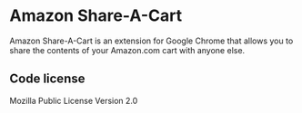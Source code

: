 # Amazon Share-A-Cart

Amazon Share-A-Cart is an extension for Google Chrome that allows you to share the contents of your Amazon.com cart with anyone else.

## Code license

Mozilla Public License Version 2.0
